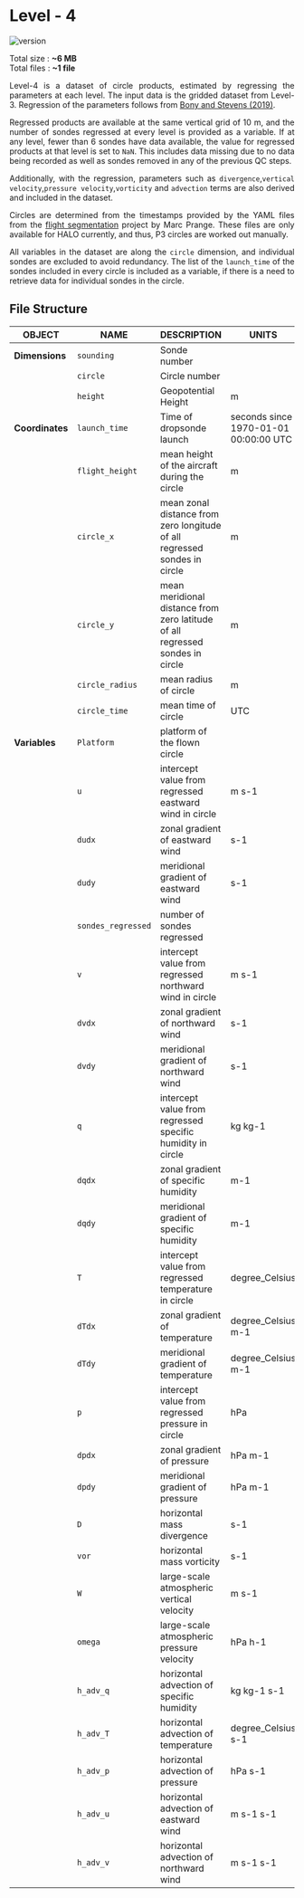 # Level - 4 

![version](https://img.shields.io/github/v/release/Geet-George/JOANNE?color=teal&include_prereleases&label=Latest%20JOANNE%20VERSION&style=for-the-badge)

Total size : **~6 MB** <br>
Total files : **~1 file** <br>

<div style="text-align: justify">

Level-4 is a dataset of circle products, estimated by regressing the parameters at each level. The input data is the gridded dataset from Level-3. Regression of the parameters follows from [Bony and Stevens (2019)](https://journals.ametsoc.org/doi/full/10.1175/JAS-D-18-0141.1). 

Regressed products are available at the same vertical grid of 10 m, and the number of sondes regressed at every level is provided as a variable. If at any level, fewer than 6 sondes have data available, the value for regressed products at that level is set to `NaN`. This includes data missing due to no data being recorded as well as sondes removed in any of the previous QC steps.

Additionally, with the regression, parameters such as `divergence`,`vertical velocity`,`pressure velocity`,`vorticity` and `advection` terms are also derived and included in the dataset. 

Circles are determined from the timestamps provided by the YAML files from the [flight segmentation](https://github.com/Smpljack/halo-flight-phase-separation) project by Marc Prange. These files are only available for HALO currently, and thus, P3 circles are worked out manually.

All variables in the dataset are along the `circle` dimension, and individual sondes are excluded to avoid redundancy. The list of the `launch_time` of the sondes included in every circle is included as a variable, if there is a need to retrieve data for individual sondes in the circle. 

<!-- 
[File Structure](#file-structure)

[Test Section](#test-section) -->

## File Structure

| **OBJECT**      | **NAME**           | **DESCRIPTION**                                                               | **UNITS**                             | **DIMENSION**    |
| --------------- | ------------------ | ----------------------------------------------------------------------------- | ------------------------------------- | ---------------- |
| **Dimensions**  | `sounding`         | Sonde number                                                                  |                                       | sounding         |
|                 | `circle`           | Circle number                                                                 |                                       | circle           |
|                 | `height`           | Geopotential Height                                                           | m                                     | height           |
| **Coordinates** | `launch_time`      | Time of dropsonde launch                                                      | seconds since 1970-01-01 00:00:00 UTC | circle, sounding |
|                 | `flight_height`    | mean height of the aircraft during the circle                                 | m                                     | circle           |
|                 | `circle_x`         | mean zonal distance from zero longitude of all regressed sondes in circle     | m                                     | circle           |
|                 | `circle_y`         | mean meridional distance from zero latitude of all regressed sondes in circle | m                                     | circle           |
|                 | `circle_radius`    | mean radius of circle                                                         | m                                     | circle           |
|                 | `circle_time`      | mean time of circle                                                           | UTC                                   | circle           |
| **Variables**   | `Platform`         | platform of the flown circle                                                  |                                       | circle           |
|                 | `u`                | intercept value from regressed eastward wind in circle                        | m s-1                                 | circle, height   |
|                 | `dudx`             | zonal gradient of eastward wind                                               | s-1                                   | circle, height   |
|                 | `dudy`             | meridional gradient of eastward wind                                          | s-1                                   | circle, height   |
|                 | `sondes_regressed` | number of sondes regressed                                                    |                                       | circle, height   |
|                 | `v`                | intercept value from regressed northward wind in circle                       | m s-1                                 | circle, height   |
|                 | `dvdx`             | zonal gradient of northward wind                                              | s-1                                   | circle, height   |
|                 | `dvdy`             | meridional gradient of northward wind                                         | s-1                                   | circle, height   |
|                 | `q`                | intercept value from regressed specific humidity in circle                    | kg kg-1                               | circle, height   |
|                 | `dqdx`             | zonal gradient of specific humidity                                           | m-1                                   | circle, height   |
|                 | `dqdy`             | meridional gradient of specific humidity                                      | m-1                                   | circle, height   |
|                 | `T`                | intercept value from regressed temperature in circle                          | degree_Celsius                        | circle, height   |
|                 | `dTdx`             | zonal gradient of temperature                                                 | degree_Celsius m-1                    | circle, height   |
|                 | `dTdy`             | meridional gradient of temperature                                            | degree_Celsius m-1                    | circle, height   |
|                 | `p`                | intercept value from regressed pressure in circle                             | hPa                                   | circle, height   |
|                 | `dpdx`             | zonal gradient of pressure                                                    | hPa m-1                               | circle, height   |
|                 | `dpdy`             | meridional gradient of pressure                                               | hPa m-1                               | circle, height   |
|                 | `D`                | horizontal mass divergence                                                    | s-1                                   | circle, height   |
|                 | `vor`              | horizontal mass vorticity                                                     | s-1                                   | circle, height   |
|                 | `W`                | large-scale atmospheric vertical velocity                                     | m s-1                                 | circle, height   |
|                 | `omega`            | large-scale atmospheric pressure velocity                                     | hPa h-1                               | circle, height   |
|                 | `h_adv_q`          | horizontal advection of specific humidity                                     | kg kg-1 s-1                           | circle, height   |
|                 | `h_adv_T`          | horizontal advection of temperature                                           | degree_Celsius s-1                    | circle, height   |
|                 | `h_adv_p`          | horizontal advection of pressure                                              | hPa s-1                               | circle, height   |
|                 | `h_adv_u`          | horizontal advection of eastward wind                                         | m s-1 s-1                             | circle, height   |
|                 | `h_adv_v`          | horizontal advection of northward wind                                        | m s-1 s-1                             | circle, height   |

<!-- ## Test Section -->
